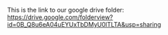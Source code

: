This is the link to our google drive folder:
https://drive.google.com/folderview?id=0B_Q8u6eA04uEYUxTbDMyU0lTLTA&usp=sharing
